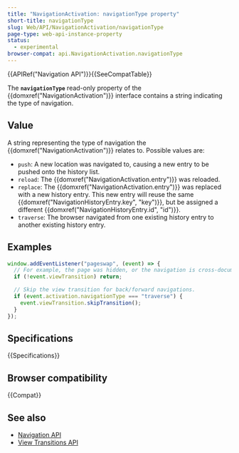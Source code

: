 ```yaml
---
title: "NavigationActivation: navigationType property"
short-title: navigationType
slug: Web/API/NavigationActivation/navigationType
page-type: web-api-instance-property
status:
  - experimental
browser-compat: api.NavigationActivation.navigationType
---
```


{{APIRef("Navigation API")}}{{SeeCompatTable}}

The **`navigationType`** read-only property of the {{domxref("NavigationActivation")}} interface contains a string indicating the type of navigation.

## Value

A string representing the type of navigation the {{domxref("NavigationActivation")}} relates to. Possible values are:

- `push`: A new location was navigated to, causing a new entry to be pushed onto the history list.
- `reload`: The {{domxref("NavigationActivation.entry")}} was reloaded.
- `replace`: The {{domxref("NavigationActivation.entry")}} was replaced with a new history entry. This new entry will reuse the same {{domxref("NavigationHistoryEntry.key", "key")}}, but be assigned a different {{domxref("NavigationHistoryEntry.id", "id")}}.
- `traverse`: The browser navigated from one existing history entry to another existing history entry.

## Examples

```js
window.addEventListener("pageswap", (event) => {
  // For example, the page was hidden, or the navigation is cross-document.
  if (!event.viewTransition) return;

  // Skip the view transition for back/forward navigations.
  if (event.activation.navigationType === "traverse") {
    event.viewTransition.skipTransition();
  }
});
```

## Specifications

{{Specifications}}

## Browser compatibility

{{Compat}}

## See also

- [Navigation API](/en-US/docs/Web/API/Navigation_API)
- [View Transitions API](/en-US/docs/Web/API/View_Transition_API)
